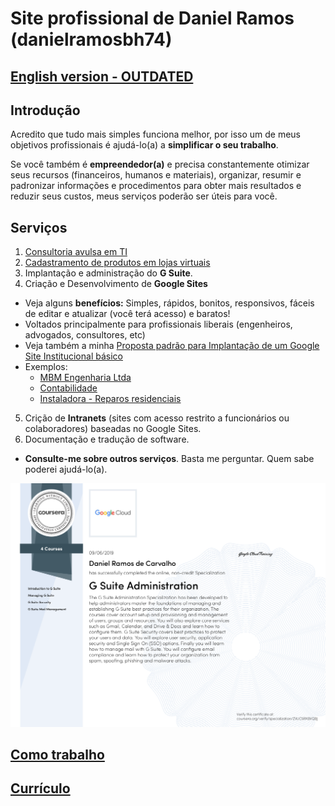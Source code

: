 # Site profissional de Daniel Ramos (danielramosbh74)

<!-- ## [English version - REVISAR - Desatualizada](https://danielramosbh74.github.io/index_en) -->
## [English version - OUTDATED](https://danielramosbh74.github.io/index_en)

## Introdução

Acredito que tudo mais simples funciona melhor, por isso um de meus objetivos profissionais é ajudá-lo(a) a **simplificar o seu trabalho**.

Se você também é **empreendedor(a)** e precisa constantemente otimizar seus recursos (financeiros, humanos e materiais), organizar, resumir e padronizar informações e procedimentos para obter mais resultados e reduzir seus custos, meus serviços poderão ser úteis para você.

## Serviços

1. [Consultoria avulsa em TI](https://docs.google.com/document/d/e/2PACX-1vQOGJ0b4hVrWVz4ZeUd0FHAxwJ31DKMA8Qxt5PMHc2AoK2FLTnGZC6pIK4-3ogDdxSh-AI2MxA0pdaN/pub)
2. [Cadastramento de produtos em lojas virtuais](https://docs.google.com/document/d/e/2PACX-1vRlnVtkMSQK-hXQg2INxM2IvtIXz4IShJIYqaqapZiCW7SnpoQxvzwD7BwqgsbxNu48DFDPAkvOQEEF/pub)
3. Implantação e administração do **G Suite**.
4. Criação e Desenvolvimento de **Google Sites**
- Veja alguns **benefícios:** Simples, rápidos, bonitos, responsivos, fáceis de editar e atualizar (você terá acesso) e baratos!
- Voltados principalmente para profissionais liberais (engenheiros, advogados, consultores, etc)
- Veja também a minha [Proposta padrão para Implantação de um Google Site Institucional básico](https://docs.google.com/document/d/e/2PACX-1vTbdf-VHAz_v0_16yYMftqaQbKLDpqqkcqMgP1HfKTMbHPqPll0JiRnioViE703bT9X73ju7m0uu8dV/pub)
- Exemplos:
  - [MBM Engenharia Ltda](https://www.mbmengenhariabh.com.br/)
  - [Contabilidade](https://sites.google.com/view/exemplo-contabilidade-1)
  - [Instaladora - Reparos residenciais](https://sites.google.com/view/instaladorakaizen)
5. Crição de **Intranets** (sites com acesso restrito a funcionários ou colaboradores) baseadas no Google Sites.
6. Documentação e tradução de software.
- **Consulte-me sobre outros serviços**. Basta me perguntar. Quem sabe poderei ajudá-lo(a).

![G Suite Administration Certificate](/images/Certificado-G-Suite-Administration.png)

## [Como trabalho](https://danielramosbh74.github.io/termos-do-servico)

## [Currículo](https://docs.google.com/document/d/e/2PACX-1vT4ZszyCHsQ7uXm00EuLSWy834s5TeKNlMAkgSNJEWKDftY6m3I1jlFf44HvDcSYa2wFVWyHzmGudgN/pub)
